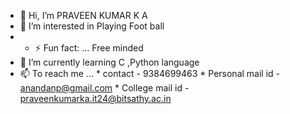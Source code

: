 - 👋 Hi, I’m PRAVEEN KUMAR K A
- 👀 I’m interested in Playing Foot ball
- - ⚡ Fun fact: ... Free minded
- 🌱 I’m currently learning C ,Python language
- 📫 To reach me ...
              * contact - 9384699463
              * Personal mail id - anandanp@gmail.com
              * College mail id  - praveenkumarka.it24@bitsathy.ac.in

<!---
praveenkumarkait24/praveenkumarkait24 is a ✨ special ✨ repository because its `README.md` (this file) appears on your GitHub profile.
You can click the Preview link to take a look at your changes.
--->
